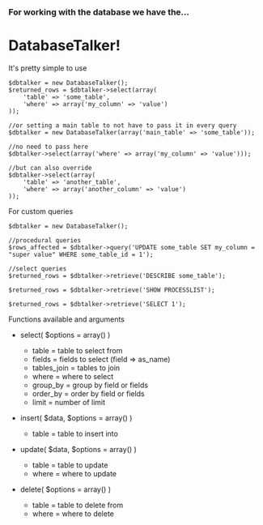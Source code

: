 ### For working with the database we have the...

# DatabaseTalker!

It's pretty simple to use


    $dbtalker = new DatabaseTalker();
    $returned_rows = $dbtalker->select(array(
        'table' => 'some_table', 
        'where' => array('my_column' => 'value')
    ));
    
    //or setting a main table to not have to pass it in every query
    $dbtalker = new DatabaseTalker(array('main_table' => 'some_table'));
    
    //no need to pass here
    $dbtalker->select(array('where' => array('my_column' => 'value')));
    
    //but can also override
    $dbtalker->select(array(
        'table' => 'another_table', 
        'where' => array('another_column' => 'value')
    ));


For custom queries


    $dbtalker = new DatabaseTalker();
    
    //procedural queries
    $rows_affected = $dbtalker->query('UPDATE some_table SET my_column = "super value" WHERE some_table_id = 1');
    
    //select queries
    $returned_rows = $dbtalker->retrieve('DESCRIBE some_table');
    
    $returned_rows = $dbtalker->retrieve('SHOW PROCESSLIST');
    
    $returned_rows = $dbtalker->retrieve('SELECT 1');


Functions available and arguments 

* select( $options = array() )
    * table = table to select from
    * fields = fields to select (field => as_name) 
    * tables_join = tables to join
    * where = where to select
    * group_by = group by field or fields
    * order_by = order by field or fields
    * limit = number of limit

* insert( $data, $options = array() )
    * table = table to insert into

* update( $data, $options = array() )
    * table = table to update
    * where = where to update

* delete( $options = array() )
    * table = table to delete from
    * where = where to delete